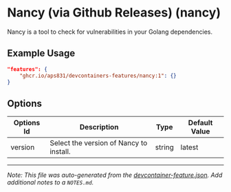 

# Nancy (via Github Releases) (nancy)

Nancy is a tool to check for vulnerabilities in your Golang dependencies.

## Example Usage

```json
"features": {
    "ghcr.io/aps831/devcontainers-features/nancy:1": {}
}
```

## Options

| Options Id | Description | Type | Default Value |
|-----|-----|-----|-----|
| version | Select the version of Nancy to install. | string | latest |



---

_Note: This file was auto-generated from the [devcontainer-feature.json](https://github.com/aps831/devcontainers-features/blob/main/src/nancy/devcontainer-feature.json).  Add additional notes to a `NOTES.md`._
